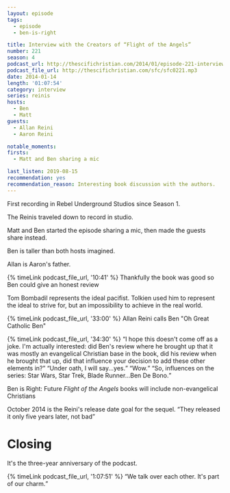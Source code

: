 ```yaml
---
layout: episode
tags:
  - episode
  - ben-is-right

title: Interview with the Creators of “Flight of the Angels”
number: 221
season: 4
podcast_url: http://thescifichristian.com/2014/01/episode-221-interview-with-the-creators-of-flight-of-the-angels/
podcast_file_url: http://thescifichristian.com/sfc/sfc0221.mp3
date: 2014-01-14
length: '01:07:54'
category: interview
series: reinis
hosts:
  - Ben
  - Matt
guests:
  - Allan Reini
  - Aaron Reini

notable_moments:
firsts:
  - Matt and Ben sharing a mic

last_listen: 2019-08-15
recommendation: yes
recommendation_reason: Interesting book discussion with the authors. 
---
```

First recording in Rebel Underground Studios since Season 1.

The Reinis traveled down to record in studio.

Matt and Ben started the episode sharing a mic, then made the guests share instead. 

Ben is taller than both hosts imagined. 

Allan is Aaron's father. 

{% timeLink podcast_file_url, '10:41' %} Thankfully the book was good so Ben could give an honest review

Tom Bombadil represents the ideal pacifist. Tolkien used him to represent the ideal to strive for, but an impossibility to achieve in the real world. 

{% timeLink podcast_file_url, '33:00' %} Allan Reini calls Ben "Oh Great Catholic Ben"

<div class="quote">
  {% timeLink podcast_file_url, '34:30' %}
  <q class="matt">I hope this doesn't come off as a joke. I'm actually interested: did Ben's review where he brought up that it was mostly an evangelical Christian base in the book, did his review when he brought that up, did that influence your decision to add these other elements in?</q>
  <q data-name="Allan Reini">Under oath, I will say...yes.</q>
  <q class="matt">Wow.</q>
  <q class="ben">So, influences on the series: Star Wars, Star Trek, Blade Runner...Ben De Bono.</q>
</div>

Ben is Right: Future <i class="work-title">Flight of the Angels</i> books will include non-evangelical Christians

October 2014 is the Reini's release date goal for the sequel. <q class="archivist inline">They released it only five years later, not bad</q>



# Closing
It's the three-year anniversary of the podcast.

<div class="quote">
  {% timeLink podcast_file_url, '1:07:51' %}
  <q class="matt">We talk over each other. It's part of our charm.</q>
</div>